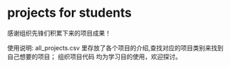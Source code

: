 # projects for students

感谢组织先锋们积累下来的项目成果！


使用说明:
all_projects.csv 里存放了各个项目的介绍,查找对应的项目类别来找到自己想要的项目；
组织项目代码 均为学习目的使用，欢迎探讨。


